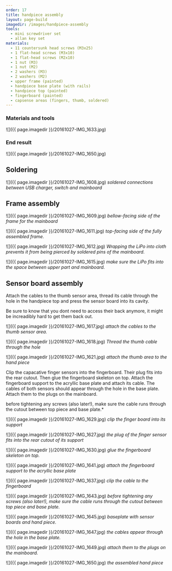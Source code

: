 ```yaml
---
order: 17
title: handpiece assembly
layout: page-build
imagedir: /images/handpiece-assembly
tools:
  - mini screwdriver set
  - allan key set
materials:
  - 11 countersunk head screws (M3x25)
  - 1 flat-head screws (M3x10)
  - 1 flat-head screws (M2x10)
  - 1 nut (M3)
  - 1 nut (M2)
  - 2 washers (M3)
  - 2 washers (M2)
  - upper frame (painted)
  - handpiece base plate (with rails)
  - handpiece top (painted)
  - fingerboard (painted)
  - capsense areas (fingers, thumb, soldered)
---
```



### Materials and tools

![]({{ page.imagedir }}/20161027-IMG_1633.jpg)

### End result

![]({{ page.imagedir }}/20161027-IMG_1650.jpg)


## Soldering

![]({{ page.imagedir }}/20161027-IMG_1608.jpg)
*soldered connections between USB charger, switch and mainboard*


## Frame assembly

![]({{ page.imagedir }}/20161027-IMG_1609.jpg)
*bellow-facing side of the frame for the mainboard*

![]({{ page.imagedir }}/20161027-IMG_1611.jpg)
*top-facing side of the fully assembled frame.*

![]({{ page.imagedir }}/20161027-IMG_1612.jpg)
*Wrapping the LiPo into cloth prevents it from being pierced by soldered pins of the mainboard.*

![]({{ page.imagedir }}/20161027-IMG_1615.jpg)
*make sure the LiPo fits into the space between upper part and mainboard.*

## Sensor board assembly

Attach the cables to the thumb sensor area, thread its cable through the hole in the handpiece top and press the sensor board into its cavity.

<div class="note">
Be sure to know that you dont need to access their back anymore, it might be increadibly hard to get them back out.
</div>


![]({{ page.imagedir }}/20161027-IMG_1617.jpg)
*attach the cables to the thumb sensor area.*


![]({{ page.imagedir }}/20161027-IMG_1618.jpg)
*Thread the thumb cable through the hole*

![]({{ page.imagedir }}/20161027-IMG_1621.jpg)
*attach the thumb area to the hand piece*

Clip the capacative finger sensors into the fingerboard. Their plug fits into the rear cutout. Then glue the fingerboard skeleton on top.
Attach the fingerboard support to the acryllic base plate and attach its cable.
The cables of both sensors should appear through the hole in the base plate.
Attach them to the plugs on the mainboard.


<div class="note">
before tightening any screws (also later!), make sure the cable runs through the cutout between top piece and base plate.*
  </div>

![]({{ page.imagedir }}/20161027-IMG_1629.jpg)
*clip the finger board into its support*

![]({{ page.imagedir }}/20161027-IMG_1627.jpg)
*the plug of the finger sensor fits into the rear cutout of its support*


![]({{ page.imagedir }}/20161027-IMG_1630.jpg)
*glue the fingerboard skeleton on top.*

![]({{ page.imagedir }}/20161027-IMG_1641.jpg)
*attach the fingerboard support to the acryllic base plate*

![]({{ page.imagedir }}/20161027-IMG_1637.jpg)
*clip the cable to the fingerboard*


![]({{ page.imagedir }}/20161027-IMG_1643.jpg)
*before tightening any screws (also later!), make sure the cable runs through the cutout between top piece and base plate.*


![]({{ page.imagedir }}/20161027-IMG_1645.jpg)
*baseplate with sensor boards and hand piece.* 

![]({{ page.imagedir }}/20161027-IMG_1647.jpg)
*the cables appear through the hole in the base plate.*

![]({{ page.imagedir }}/20161027-IMG_1649.jpg)
*attach them to the plugs on the mainboard.*


![]({{ page.imagedir }}/20161027-IMG_1650.jpg)
*the assembled hand piece* 



